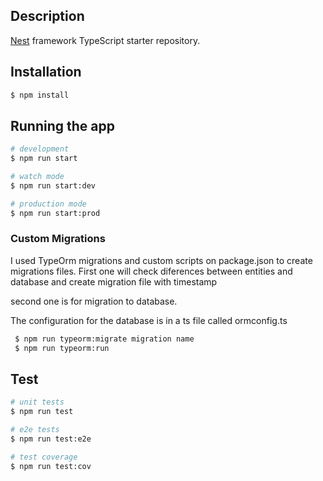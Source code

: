 
## Description

[Nest](https://github.com/nestjs/nest) framework TypeScript starter repository.

## Installation

```bash
$ npm install
```

## Running the app

```bash
# development
$ npm run start

# watch mode
$ npm run start:dev

# production mode
$ npm run start:prod
```
### Custom Migrations
I used TypeOrm migrations and custom scripts on package.json to create migrations files.
First one will check diferences between entities and database and create migration file with timestamp

second one is for migration to database.

The configuration for the database is in a ts file called ormconfig.ts

```bash
 $ npm run typeorm:migrate migration name
 $ npm run typeorm:run             
```
## Test

```bash
# unit tests
$ npm run test

# e2e tests
$ npm run test:e2e

# test coverage
$ npm run test:cov
```
